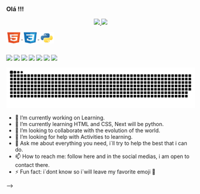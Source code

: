### Olá !!!

<div align="center">
  <a href="https://github.com/rafaballerini">
  <img height="150em" src="https://github-readme-stats.vercel.app/api?username=AllJonesFB&show_icons=true&theme=radical&include_all_commits=true&count_private=true"/>
  <img height="150em" src="https://github-readme-stats.vercel.app/api/top-langs/?username=AllJonesFB&layout=compact&langs_count=7&theme=radical"/>
</div>
<div style="display: inline_block"><br>
  
  <img align="center" alt="Rafa-HTML" height="30" width="40" src="https://raw.githubusercontent.com/devicons/devicon/master/icons/html5/html5-original.svg">
  <img align="center" alt="Rafa-CSS" height="30" width="40" src="https://raw.githubusercontent.com/devicons/devicon/master/icons/css3/css3-original.svg">
  <img align="center" alt="Rafa-Python" height="30" width="40" src="https://raw.githubusercontent.com/devicons/devicon/master/icons/python/python-original.svg">

</div>
  
  ##
 
<div> 
  
  <a href="https://www.instagram.com/allanjones.barbosa/" target="_blank"><img src="https://img.shields.io/badge/-Instagram-%23E4405F?style=for-the-badge&logo=instagram&logoColor=white" target="_blank"></a>
 	<a href="https://www.twitch.tv/fiercewatson" target="_blank"><img src="https://img.shields.io/badge/Twitch-9146FF?style=for-the-badge&logo=twitch&logoColor=white" target="_blank"></a>
 <a href="https://discord.gg/791860594658770956" target="_blank"><img src="https://img.shields.io/badge/Discord-7289DA?style=for-the-badge&logo=discord&logoColor=white" target="_blank"></a> 
 <a href="https://www.linkedin.com/in/allan-jones-barbosa-803042227/" target="_blank"><img src="https://img.shields.io/badge/-LinkedIn-%230077B5?style=for-the-badge&logo=linkedin&logoColor=white" target="_blank"></a>
<a href="https://www.youtube.com" target="_blank"><img src="https://img.shields.io/badge/YouTube-FF0000?style=for-the-badge&logo=youtube&logoColor=white" target="_blank"></a>
<a href="https://web.facebook.com/profile.php?id=100008700663802" target="_blank"><img src="https://img.shields.io/badge/Facebook-1877F2?style=for-the-badge&logo=facebook&logoColor=white" target="_blank"></a>
<a href="https://web.facebook.com/profile.php?id=100008700663802" target="_blank"><img src="https://img.shields.io/badge/Steam-000000?style=for-the-badge&logo=steam&logoColor=white" target="_blank"></a>


![Snake animation](https://github.com/AllJonesFB/AllJonesFB/blob/output/github-contribution-grid-snake.svg)
  
  
- 🔭 I’m currently working on Learning.
- 🌱 I’m currently learning HTML and CSS, Next will be python.
- 👯 I’m looking to collaborate with the evolution of the world.
- 🤔 I’m looking for help with Activities to learning.
- 💬 Ask me about everything you need, i´ll try to help the best that i can do.
- 📫 How to reach me: follow here and in the social medias, i am open to contact there.
- ⚡ Fun fact: i´dont know so i´will leave my favorite emoji :fox_face: 
 
-->

